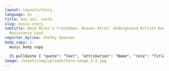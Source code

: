 ```yaml
---
layout: layouts/story
language: en
title: Aun así, canto
slug: music-story
subtitle: Amid Milei’s Crackdown, Buenos Aires’ Underground Artists Keep the
  Resistance Loud
reporter_byline: Shelby Swanson
body_copy: |-
  music body copy

  {% pullQuote { "quote": "Text", "attribution": "Name", "role": "Title" } %}
image: /assets/img/uploads/hero-image_1-2.jpg
---
```

